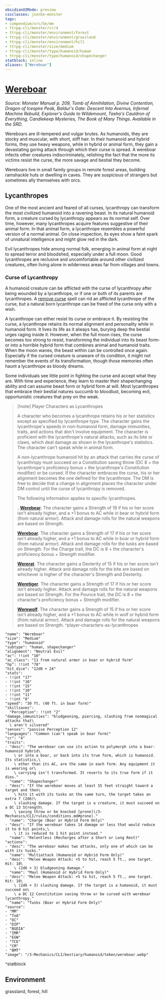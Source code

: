 ```yaml
---
obsidianUIMode: preview
cssclasses: json5e-monster
tags:
- compendium/src/5e/mm
- ttrpg-cli/monster/cr/4
- ttrpg-cli/monster/environment/forest
- ttrpg-cli/monster/environment/grassland
- ttrpg-cli/monster/environment/hill
- ttrpg-cli/monster/size/medium
- ttrpg-cli/monster/type/humanoid/human
- ttrpg-cli/monster/type/humanoid/shapechanger
statblock: inline
aliases: ["Wereboar"]
---
```

# [Wereboar](3-Mechanics\CLI\bestiary\humanoid/wereboar.md)
*Source: Monster Manual p. 209, Tomb of Annihilation, Divine Contention, Dragon of Icespire Peak, Baldur's Gate: Descent Into Avernus, Infernal Machine Rebuild, Explorer's Guide to Wildemount, Tasha's Cauldron of Everything, Candlekeep Mysteries, The Book of Many Things. Available in the SRD.*  

Wereboars are ill-tempered and vulgar brutes. As humanoids, they are stocky and muscular, with short, stiff hair. In their humanoid and hybrid forms, they use heavy weapons, while in hybrid or animal form, they gain a devastating goring attack through which their curse is spread. A wereboar infects other creatures indiscriminately, relishing the fact that the more its victims resist the curse, the more savage and bestial they become.

Wereboars live in small family groups in remote forest areas, building ramshackle huts or dwelling in caves. They are suspicious of strangers but sometimes ally themselves with orcs.

## Lycanthropes

One of the most ancient and feared of all curses, lycanthropy can transform the most civilized humanoid into a ravening beast. In its natural humanoid form, a creature cursed by lycanthropy appears as its normal self. Over time, however, many lycanthropes acquire features suggestive of their animal form. In that animal form, a lycanthrope resembles a powerful version of a normal animal. On close inspection, its eyes show a faint spark of unnatural intelligence and might glow red in the dark.

Evil lycanthropes hide among normal folk, emerging in animal form at night to spread terror and bloodshed, especially under a full moon. Good lycanthropes are reclusive and uncomfortable around other civilized creatures, often living alone in wilderness areas far from villages and towns.

### Curse of Lycanthropy

A humanoid creature can be afflicted with the curse of lycanthropy after being wounded by a lycanthrope, or if one or both of its parents are lycanthropes. A [remove curse](/3-Mechanics/CLI/spells/remove-curse.md) spell can rid an afflicted lycanthrope of the curse, but a natural born lycanthrope can be freed of the curse only with a wish.

A lycanthrope can either resist its curse or embrace it. By resisting the curse, a lycanthrope retains its normal alignment and personality while in humanoid form. It lives its life as it always has, burying deep the bestial urges raging inside it. However, when the full moon rises, the curse becomes too strong to resist, transforming the individual into its beast form-or into a horrible hybrid form that combines animal and humanoid traits. When the moon wanes, the beast within can be controlled once again. Especially if the cursed creature is unaware of its condition, it might not remember the events of its transformation, though those memories often haunt a lycanthrope as bloody dreams.

Some individuals see little point in fighting the curse and accept what they are. With time and experience, they learn to master their shapechanging ability and can assume beast form or hybrid form at will. Most lycanthropes that embrace their bestial natures succumb to bloodlust, becoming evil, opportunistic creatures that prey on the weak.

> [!note] Player Characters as Lycanthropes
> 
> A character who becomes a lycanthrope retains his or her statistics except as specified by lycanthrope type. The character gains the lycanthrope's speeds in non-humanoid form, damage immunities, traits, and actions that don't involve equipment. The character is proficient with the lycanthrope's natural attacks, such as its bite or claws, which deal damage as shown in the lycanthrope's statistics. The character can't speak while in animal form.
> 
> A non-lycanthrope humanoid hit by an attack that carries the curse of lycanthropy must succeed on a Constitution saving throw (DC 8 + the lycanthrope's proficiency bonus + the lycanthrope's Constitution modifier) or be cursed. If the character embraces the curse, his or her alignment becomes the one defined for the lycanthrope. The DM is free to decide that a change in alignment places the character under DM control until the curse of lycanthropy is removed.
> 
> The following information applies to specific lycanthropes.
> 
> **.** **[Werebear](/3-Mechanics/CLI/bestiary/humanoid/werebear.md).** The character gains a Strength of 19 if his or her score isn't already higher, and a +1 bonus to AC while in bear or hybrid form (from natural armor). Attack and damage rolls for the natural weapons are based on Strength.
> 
> **[Wereboar](/3-Mechanics/CLI/bestiary/humanoid/wereboar.md).** The character gains a Strength of 17 if his or her score isn't already higher, and a +1 bonus to AC while in boar or hybrid form (from natural armor). Attack and damage rolls for the tusks are based on Strength. For the Charge trait, the DC is 8 + the character's proficiency bonus + Strength modifier.
> 
> **[Wererat](/3-Mechanics/CLI/bestiary/humanoid/wererat.md).** The character gains a Dexterity of 15 if his or her score isn't already higher. Attack and damage rolls for the bite are based on whichever is higher of the character's Strength and Dexterity.
> 
> **[Weretiger](/3-Mechanics/CLI/bestiary/humanoid/weretiger.md).** The character gains a Strength of 17 if his or her score isn't already higher. Attack and damage rolls for the natural weapons are based on Strength. For the Pounce trait, the DC is 8 + the character's proficiency bonus + Strength modifier.
> 
> **[Werewolf](/3-Mechanics/CLI/bestiary/humanoid/werewolf.md).** The character gains a Strength of 15 if his or her score isn't already higher, and a +1 bonus to AC while in wolf or hybrid form (from natural armor). Attack and damage rolls for the natural weapons are based on Strength.
^player-characters-as-lycanthropes

```statblock
"name": "Wereboar"
"size": "Medium"
"type": "humanoid"
"subtype": "human, shapechanger"
"alignment": "Neutral Evil"
"ac": !!int "10"
"ac_class": "11 from natural armor in boar or hybrid form"
"hp": !!int "78"
"hit_dice": "12d8 + 24"
"stats":
- !!int "17"
- !!int "10"
- !!int "15"
- !!int "10"
- !!int "11"
- !!int "8"
"speed": "30 ft. (40 ft. in boar form)"
"skillsaves":
  "Perception": !!int "2"
"damage_immunities": "bludgeoning, piercing, slashing from nonmagical attacks that\
  \ aren't silvered"
"senses": "passive Perception 12"
"languages": "Common (can't speak in boar form)"
"cr": "4"
"traits":
- "desc": "The wereboar can use its action to polymorph into a boar-humanoid hybrid\
    \ or into a boar, or back into its true form, which is humanoid. Its statistics,\
    \ other than its AC, are the same in each form. Any equipment it is wearing or\
    \ carrying isn't transformed. It reverts to its true form if it dies."
  "name": "Shapechanger"
- "desc": "If the wereboar moves at least 15 feet straight toward a target and then\
    \ hits it with its tusks on the same turn, the target takes an extra 7 (2d6)\
    \ slashing damage. If the target is a creature, it must succeed on a DC 13 Strength\
    \ saving throw or be knocked [prone](/3-Mechanics/CLI/rules/conditions.md#prone)."
  "name": "Charge (Boar or Hybrid Form Only)"
- "desc": "If the wereboar takes 14 damage or less that would reduce it to 0 hit points,\
    \ it is reduced to 1 hit point instead."
  "name": "Relentless (Recharges after a Short or Long Rest)"
"actions":
- "desc": "The wereboar makes two attacks, only one of which can be with its tusks."
  "name": "Multiattack (Humanoid or Hybrid Form Only)"
- "desc": "Melee Weapon Attack: +5 to hit, reach 5 ft., one target. Hit: 10\
    \ (2d6 + 3) bludgeoning damage."
  "name": "Maul (Humanoid or Hybrid Form Only)"
- "desc": "Melee Weapon Attack: +5 to hit, reach 5 ft., one target. Hit: 10\
    \ (2d6 + 3) slashing damage. If the target is a humanoid, it must succeed on\
    \ a DC 12 Constitution saving throw or be cursed with wereboar lycanthropy."
  "name": "Tusks (Boar or Hybrid Form Only)"
"source":
- "MM"
- "ToA"
- "DC"
- "DIP"
- "BGDIA"
- "IMR"
- "EGW"
- "TCE"
- "CM"
- "BMT"
"image": "/3-Mechanics/CLI/bestiary/humanoid/token/wereboar.webp"
```
^statblock

## Environment

grassland, forest, hill